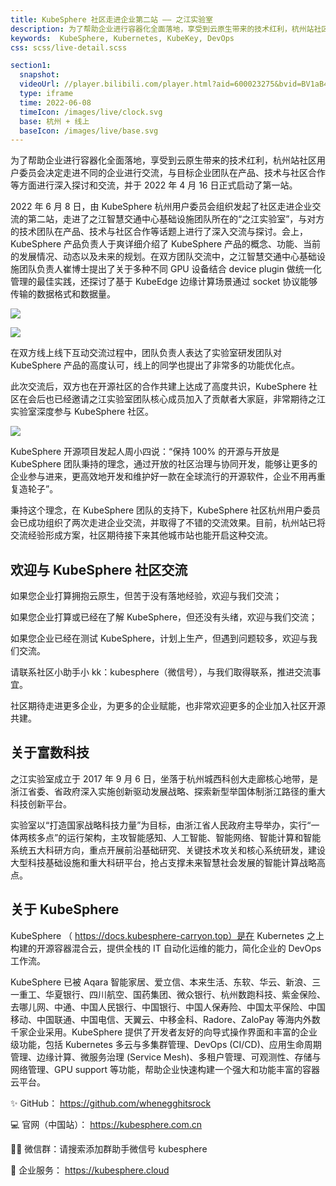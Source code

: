 ```yaml
---
title: KubeSphere 社区走进企业第二站 —— 之江实验室
description: 为了帮助企业进行容器化全面落地，享受到云原生带来的技术红利，杭州站社区用户委员会决定走进不同的企业进行交流，与目标企业团队在产品、技术与社区合作等方面进行深入探讨和交流。
keywords:  KubeSphere, Kubernetes, KubeKey, DevOps
css: scss/live-detail.scss

section1:
  snapshot: 
  videoUrl: //player.bilibili.com/player.html?aid=600023275&bvid=BV1aB4y1474S&cid=748306837&page=1&high_quality=1
  type: iframe
  time: 2022-06-08 
  timeIcon: /images/live/clock.svg
  base: 杭州 + 线上
  baseIcon: /images/live/base.svg
---
```


为了帮助企业进行容器化全面落地，享受到云原生带来的技术红利，杭州站社区用户委员会决定走进不同的企业进行交流，与目标企业团队在产品、技术与社区合作等方面进行深入探讨和交流，并于 2022 年 4 月 16 日正式启动了第一站。

2022 年 6 月 8 日，由 KubeSphere 杭州用户委员会组织发起了社区走进企业交流的第二站，走进了之江智慧交通中心基础设施团队所在的“之江实验室”，与对方的技术团队在产品、技术与社区合作等话题上进行了深入交流与探讨。会上，KubeSphere 产品负责人于爽详细介绍了 KubeSphere 产品的概念、功能、当前的发展情况、动态以及未来的规划。在双方团队交流中，之江智慧交通中心基础设施团队负责人崔博士提出了关于多种不同 GPU 设备结合 device plugin 做统一化管理的最佳实践，还探讨了基于 KubeEdge 边缘计算场景通过 socket 协议能够传输的数据格式和数据量。

![](https://pek3b.qingstor.com/kubesphere-community/images/zhijianglab-kubesphere-1.jpeg)

![](https://pek3b.qingstor.com/kubesphere-community/images/zhijianglab-kubesphere-2.jpeg)

在双方线上线下互动交流过程中，团队负责人表达了实验室研发团队对 KubeSphere 产品的高度认可，线上的同学也提出了非常多的功能优化点。

此次交流后，双方也在开源社区的合作共建上达成了高度共识，KubeSphere 社区在会后也已经邀请之江实验室团队核心成员加入了贡献者大家庭，非常期待之江实验室深度参与 KubeSphere 社区。

![](https://pek3b.qingstor.com/kubesphere-community/images/zhijianglab-kubesphere-3.jpeg)

KubeSphere 开源项目发起人周小四说：“保持 100% 的开源与开放是 KubeSphere 团队秉持的理念，通过开放的社区治理与协同开发，能够让更多的企业参与进来，更高效地开发和维护好一款在全球流行的开源软件，企业不用再重复造轮子”。

秉持这个理念，在 KubeSphere 团队的支持下，KubeSphere 社区杭州用户委员会已成功组织了两次走进企业交流，并取得了不错的交流效果。目前，杭州站已将交流经验形成方案，社区期待接下来其他城市站也能开启这种交流。

## 欢迎与 KubeSphere 社区交流

如果您企业打算拥抱云原生，但苦于没有落地经验，欢迎与我们交流；

如果您企业打算或已经在了解 KubeSphere，但还没有头绪，欢迎与我们交流；

如果您企业已经在测试 KubeSphere，计划上生产，但遇到问题较多，欢迎与我们交流。

请联系社区小助手小 kk：kubesphere（微信号），与我们取得联系，推进交流事宜。

社区期待走进更多企业，为更多的企业赋能，也非常欢迎更多的企业加入社区开源共建。

## 关于富数科技

之江实验室成立于 2017 年 9 月 6 日，坐落于杭州城西科创大走廊核心地带，是浙江省委、省政府深入实施创新驱动发展战略、探索新型举国体制浙江路径的重大科技创新平台。

实验室以“打造国家战略科技力量”为目标，由浙江省人民政府主导举办，实行“一体两核多点”的运行架构，主攻智能感知、人工智能、智能网络、智能计算和智能系统五大科研方向，重点开展前沿基础研究、关键技术攻关和核心系统研发，建设大型科技基础设施和重大科研平台，抢占支撑未来智慧社会发展的智能计算战略高点。

## 关于 KubeSphere

KubeSphere （ https://docs.kubesphere-carryon.top）是在 Kubernetes 之上构建的开源容器混合云，提供全栈的 IT 自动化运维的能力，简化企业的 DevOps 工作流。

KubeSphere 已被 Aqara 智能家居、爱立信、本来生活、东软、华云、新浪、三一重工、华夏银行、四川航空、国药集团、微众银行、杭州数跑科技、紫金保险、去哪儿网、中通、中国人民银行、中国银行、中国人保寿险、中国太平保险、中国移动、中国联通、中国电信、天翼云、中移金科、Radore、ZaloPay 等海内外数千家企业采用。KubeSphere 提供了开发者友好的向导式操作界面和丰富的企业级功能，包括 Kubernetes 多云与多集群管理、DevOps (CI/CD)、应用生命周期管理、边缘计算、微服务治理 (Service Mesh)、多租户管理、可观测性、存储与网络管理、GPU support 等功能，帮助企业快速构建一个强大和功能丰富的容器云平台。



 ✨ GitHub： https://github.com/whenegghitsrock

 💻 官网（中国站）： https://kubesphere.com.cn

 👨‍💻‍ 微信群：请搜索添加群助手微信号 kubesphere

 🔗 企业服务： https://kubesphere.cloud


